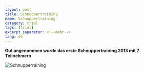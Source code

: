 ```yaml
---
layout: post
title: Schnuppertraining
name: Schnuppertraining
category: trial
tags: [trial]
excerpt_separator: <!--mehr-->
lang: de
---
```


**Gut angenommen wurde das erste Schnuppertraining 2013 mit 7 Teilnehmern**

![Schnupperraining](https://lh6.googleusercontent.com/-WiwhpYSyaqY/UWryxHuINsI/AAAAAAAADOg/h0GFQZHbNSU/s683/Schnupptr.Apr.2013.JPG)

<!--mehr-->
